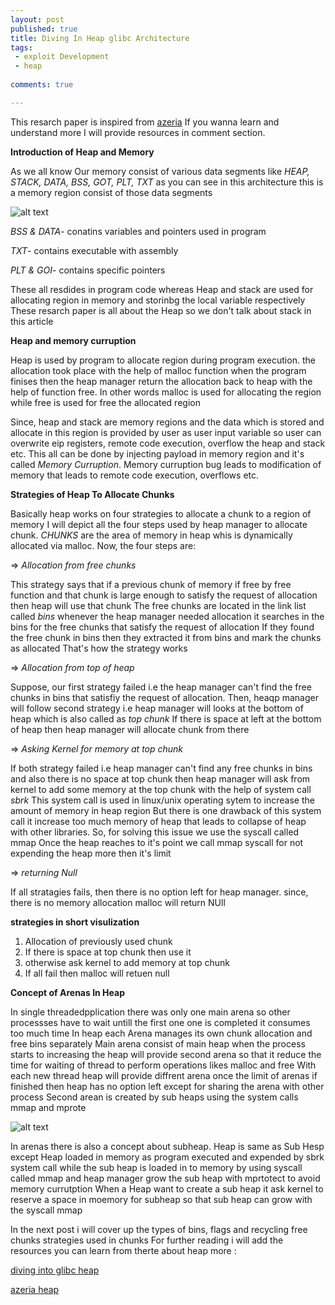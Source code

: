 ```yaml
---
layout: post
published: true
title: Diving In Heap glibc Architecture
tags:
 - exploit Development
 - heap
 
comments: true

---
```

This resarch paper is inspired from <a href="https://azeria-labs.com/heap-exploitation-part-1-understanding-the-glibc-heap-implementation/">azeria</a> If you wanna learn and understand more I will provide resources in comment section.

**Introduction of Heap and Memory**

As we all know Our memory consist of various data segments like *HEAP, STACK, DATA, BSS, GOT, PLT, TXT* as you can see in this architecture this is a memory region consist of those data segments

![alt text](https://cs-fundamentals.com/assets/images/code-data-segments.png)

*BSS & DATA*- conatins variables and pointers used in program

*TXT*- contains executable with  assembly

*PLT & GOI*- contains specific pointers

These all resdides in program code whereas Heap and stack are used for allocating region in memory and storinbg the local variable respectively These resarch paper is all about the Heap so we don't talk about stack in this article 

**Heap and memory curruption**

Heap is used by program to allocate region during program execution. the allocation took place with the help of malloc function when the program finises then the heap manager return the allocation back to heap with the help of function free. In other words malloc is used for allocating the region while free is used for free the allocated region 

Since, heap and stack are memory regions and the data which is stored and allocate in this region is provided by user as user input variable so user can overwrite eip registers, remote code execution, overflow the heap and stack etc. This all can be done by injecting payload in memory region  and it's called *Memory Curruption*. Memory curruption bug leads to modification of memory that leads to remote code execution, overflows etc.

**Strategies of Heap To Allocate Chunks**

  Basically heap works on four strategies to allocate a chunk to a region of memory I will depict all the four steps used by heap manager to allocate chunk. *CHUNKS* are the area of memory in heap whis is dynamically allocated via malloc. Now, the four steps are:


=> *Allocation from free chunks*
      
 This strategy says that if a previous chunk of memory if free by free function and that chunk is large enough to satisfy the request of allocation then heap will use that chunk The free chunks are located in the link list called *bins* whenever the heap manager needed allocation it searches in the bins for the free chunks that satisfy the request of allocation If they found the free chunk in bins then they extracted it from bins and mark the chunks as allocated That's how the strategy works 
      
=> *Allocation from top of heap*

Suppose, our first strategy failed i.e the heap manager can't find the free chunks in bins that satisfiy the request of allocation. Then, heaqp manager will follow second strategy i.e heap manager will looks at the bottom of heap which is also called as *top chunk* If there is space at left at the bottom of heap then heap manager will allocate chunk from there

=> *Asking Kernel for memory at top chunk*

If both strategy failed i.e heap manager can't find any free chunks in bins and also there is no space at top chunk then heap manager will ask from kernel to add some memory at the top chunk with the help of system call *sbrk* This system call is used in linux/unix operating sytem to increase the amount of memory in heap region But there is one drawback of this system call it increase too much memory of heap that leads to collapse of heap with other libraries. So, for solving this issue we use the syscall called mmap Once the heap reaches to it's point we call mmap syscall for not expending the heap more then it's limit

=> *returning Null*

If all stratagies fails, then there is no option left for heap manager. since, there is no memory allocation malloc will return NUll

**strategies in short visulization**

1. Allocation of previously used chunk
2. If there is space at top chunk then use it
3. otherwise ask kernel to add memory at top chunk
4. If all fail then malloc will retuen null

**Concept of Arenas In Heap**

   In single threadedpplication there was only one main arena so other processses have to wait untill the first one one is completed it consumes too much time In heap each Arena manages its own chunk allocation and free bins separately Main arena consist of main heap when the process starts to increasing the heap will provide second arena so that it reduce the time for waiting of thread to perform operations likes malloc and free With each new thread heap will provide diffrent arena once the limit of arenas if finished then heap has no option left except for sharing the arena with other process Second arean is created by sub heaps using the system calls mmap and mprote
 
  
  ![alt text](https://azeria-labs.com/wp-content/uploads/2019/03/heap-arenas-CS.png)
  
  
  In arenas there is also a concept about subheap. Heap is same as Sub Hesp except Heap loaded in memory as program executed and expended by sbrk system call while the sub heap is loaded in to memory by using syscall called mmap and heap manager grow the sub heap with mprtotect to avoid memory currutption When a Heap want to create a sub heap it ask kernel to reserve a space in moemory for subheap so that sub heap can grow with the syscall mmap
  
 In the next post i will cover up the types of bins, flags and recycling free chunks strategies used in chunks For further reading i will add the resources you can learn from therte about heap more :

 <a href="https://heap-exploitation.dhavalkapil.com/diving_into_glibc_heap">diving into glibc heap</a>
 
 <a href="https://azeria-labs.com/process-memory-and-memory-corruption/">azeria heap</a>
 
 
 
 
  
  
